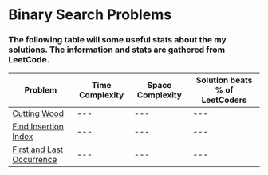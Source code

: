 # **Binary Search Problems**

### The following table will some useful stats about the my solutions. The information and stats are gathered from LeetCode.

| Problem | Time Complexity | Space Complexity | Solution beats % of LeetCoders |
| --- | --- | --- | --- |
| [Cutting Wood](https://github.com/adamg8539/dsa/blob/main/dsa-problems/binary-search/cuttingWood.py) | --- | --- | --- |
| [Find Insertion Index](https://github.com/adamg8539/dsa/blob/main/dsa-problems/binary-search/findInsertionIndex.py) | --- | --- | --- |
| [First and Last Occurrence](https://github.com/adamg8539/dsa/blob/main/dsa-problems/binary-search/firstAndLastOccurance.py) | --- | --- | --- |
